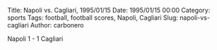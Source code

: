 Title: Napoli vs. Cagliari, 1995/01/15
Date: 1995/01/15 00:00
Category: sports
Tags: football, football scores, Napoli, Cagliari
Slug: napoli-vs-cagliari
Author: carbonero


Napoli 1 - 1 Cagliari

